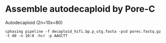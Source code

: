 # Assemble autodecaploid by Pore-C

Autodecaploid (2n=10x=80)


```shell
cphasing pipeline -f decaploid_hifi.bp.p_utg.fasta -pcd porec.fastq.gz -t 40 -n 10:8 -hcr -p AAGCTT 
```

